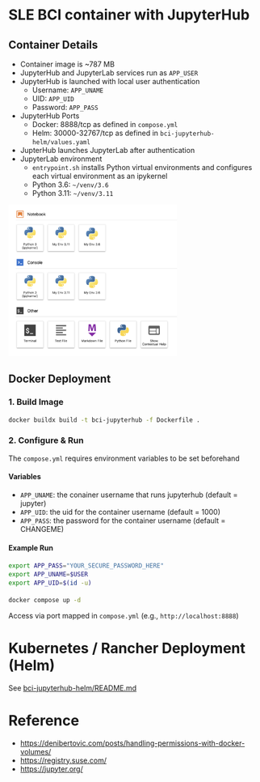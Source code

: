 # SLE BCI container with JupyterHub

## Container Details

* Container image is ~787 MB
* JupyterHub and JupyterLab services run as `APP_USER`
* JupyterHub is launched with local user authentication
    * Username: `APP_UNAME`
    * UID: `APP_UID`
    * Password: `APP_PASS`
* JupyterHub Ports
    * Docker: 8888/tcp as defined in `compose.yml`
    * Helm: 30000-32767/tcp as defined in `bci-jupyterhub-helm/values.yaml`
* JupterHub launches JupyterLab after authentication
* JupyterLab environment
    * `entrypoint.sh` installs Python virtual environments and configures each virtual environment as an ipykernel
    * Python 3.6: `~/venv/3.6` 
    * Python 3.11: `~/venv/3.11`

<img src="./docs/jupyterlab-environment.png" alt="BCI JupyterLab Environment" height="300">


## Docker Deployment

### 1. Build Image
```bash
docker buildx build -t bci-jupyterhub -f Dockerfile .
```

### 2. Configure & Run

The `compose.yml` requires environment variables to be set beforehand

#### **Variables**

* `APP_UNAME`:  the conainer username that runs jupyterhub (default = jupyter)
* `APP_UID`:    the uid for the container username (default = 1000)
* `APP_PASS`:   the password for the container username (default = CHANGEME)

#### **Example Run**
```bash
export APP_PASS="YOUR_SECURE_PASSWORD_HERE"
export APP_UNAME=$USER
export APP_UID=$(id -u)

docker compose up -d
```
Access via port mapped in `compose.yml` (e.g., `http://localhost:8888`)

# Kubernetes / Rancher Deployment (Helm)

See [bci-jupyterhub-helm/README.md](./bci-jupyterhub-helm/README.md)

# Reference

- https://denibertovic.com/posts/handling-permissions-with-docker-volumes/
- https://registry.suse.com/
- https://jupyter.org/





